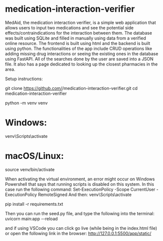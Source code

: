 # medication-interaction-verifier

 MedAid, the medication interaction verifier, is a simple web application that allows users to input two medications and see the potential side effects/contraindications for the interaction between them. The database was built using SQLite and filled in manually using data from a verified online resource. The frontend is built using html and the backend is built using python. The functionalities of the app include CRUD operations like adding missing drug interactions or seeing the existing ones in the database using FastAPI. All of the searches done by the user are saved into a JSON file. It also has a page dedicated to looking up the closest pharmacies in the area.

Setup instructions:

git clone https://github.com/<your-username>/medication-interaction-verifier.git
cd medication-interaction-verifier

python -m venv venv
# Windows:
venv\Scripts\activate
# macOS/Linux:
source venv/bin/activate

When activating the virtual environment, an error might occur on Windows Powershell that says that running scripts is disabled on this system. In this case run the following command: Set-ExecutionPolicy -Scope CurrentUser -ExecutionPolicy RemoteSigned
And then: venv\Scripts\activate

pip install -r requirements.txt

Then you can run the seed.py file, and type the following into the terminal:
uvicorn main:app --reload

and if using VSCode you can click go live (while being in the index.html file) or open the following link in the browser:
http://127.0.0.1:5500/app/static/
